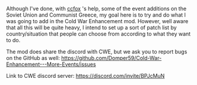 Although I've done, with [ccfox](https://github.com/ccfox) 's help, some of the event additions on the Soviet Union and Communist Greece, my goal here is to try and do what I was going to add in the Cold War Enhancement mod.
However, well aware that all this will be quite heavy, I intend to set up a sort of patch list by country/situation that people can choose from according to what they want to do.

The mod does share the discord with CWE, but we ask you to report bugs on the GitHub as well: https://github.com/Domper59/Cold-War-Enhancement---More-Events/issues

Link to CWE discord server: https://discord.com/invite/BPJcMuN
